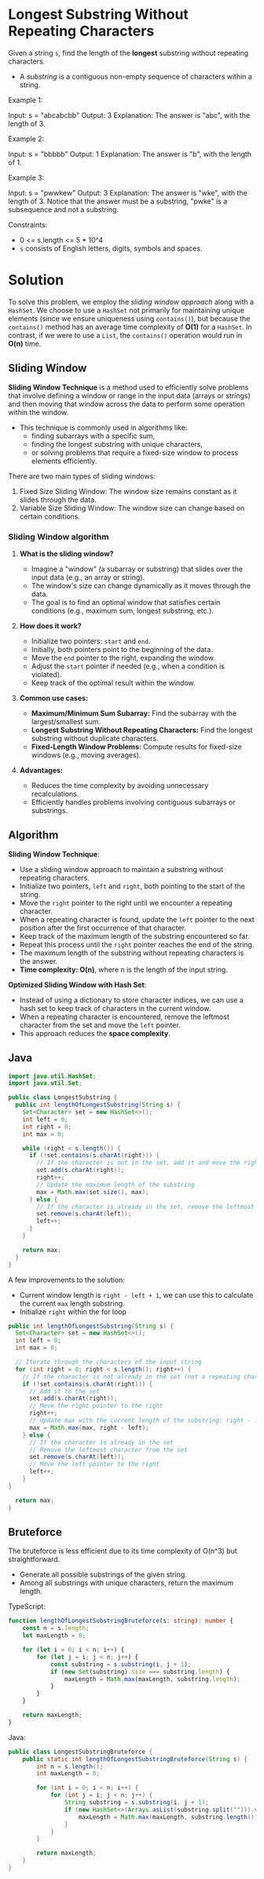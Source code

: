 # Longest Substring Without Repeating Characters

Given a string `s`, find the length of the **longest** substring without repeating characters.

  - A *substring* is a contiguous non-empty sequence of characters within a string.

Example 1:

Input: s = "abcabcbb"
Output: 3
Explanation: The answer is "abc", with the length of 3.

Example 2:

Input: s = "bbbbb"
Output: 1
Explanation: The answer is "b", with the length of 1.

Example 3:

Input: s = "pwwkew"
Output: 3
Explanation: The answer is "wke", with the length of 3.
Notice that the answer must be a substring, "pwke" is a subsequence and not a substring.

Constraints:

  - 0 <= s.length <= 5 * 10^4
  - `s` consists of English letters, digits, symbols and spaces.

# Solution

To solve this problem, we employ the *sliding window approach* along with a `HashSet`. We choose to use a `HashSet` not primarily for maintaining unique elements (since we ensure uniqueness using `contains()`), but because the `contains()` method has an average time complexity of **O(1)** for a `HashSet`. In contrast, if we were to use a `List`, the `contains()` operation would run in **O(n)** time.

## **Sliding Window**

**Sliding Window Technique** is a method used to efficiently solve problems that involve defining a window or range in the input data (arrays or strings) and then moving that window across the data to perform some operation within the window. 
 - This technique is commonly used in algorithms like:
   -  finding subarrays with a specific sum, 
   -  finding the longest substring with unique characters, 
   -  or solving problems that require a fixed-size window to process elements efficiently.

There are two main types of sliding windows:

1. Fixed Size Sliding Window: The window size remains constant as it slides through the data.
2. Variable Size Sliding Window: The window size can change based on certain conditions.

### Sliding Window algorithm

1. **What is the sliding window?**
   - Imagine a "window" (a subarray or substring) that slides over the input data (e.g., an array or string).
   - The window's size can change dynamically as it moves through the data.
   - The goal is to find an optimal window that satisfies certain conditions (e.g., maximum sum, longest substring, etc.).

2. **How does it work?**
   - Initialize two pointers: `start` and `end`.
   - Initially, both pointers point to the beginning of the data.
   - Move the `end` pointer to the right, expanding the window.
   - Adjust the `start` pointer if needed (e.g., when a condition is violated).
   - Keep track of the optimal result within the window.

3. **Common use cases:**
   - **Maximum/Minimum Sum Subarray:** Find the subarray with the largest/smallest sum.
   - **Longest Substring Without Repeating Characters:** Find the longest substring without duplicate characters.
   - **Fixed-Length Window Problems:** Compute results for fixed-size windows (e.g., moving averages).

4. **Advantages:**
   - Reduces the time complexity by avoiding unnecessary recalculations.
   - Efficiently handles problems involving contiguous subarrays or substrings.

## Algorithm

**Sliding Window Technique**:
   - Use a sliding window approach to maintain a substring without repeating characters.
   - Initialize two pointers, `left` and `right`, both pointing to the start of the string.
   - Move the `right` pointer to the right until we encounter a repeating character.
   - When a repeating character is found, update the `left` pointer to the next position after the first occurrence of that character.
   - Keep track of the maximum length of the substring encountered so far.
   - Repeat this process until the `right` pointer reaches the end of the string.
   - The maximum length of the substring without repeating characters is the answer.
   - **Time complexity: O(n)**, where n is the length of the input string.

**Optimized Sliding Window with Hash Set**:
   - Instead of using a dictionary to store character indices, we can use a hash set to keep track of characters in the current window.
   - When a repeating character is encountered, remove the leftmost character from the set and move the `left` pointer.
   - This approach reduces the **space complexity**.

## Java

```java
import java.util.HashSet;
import java.util.Set;

public class LongestSubstring {
  public int lengthOfLongestSubstring(String s) {
    Set<Character> set = new HashSet<>();
    int left = 0;
    int right = 0;
    int max = 0;

    while (right < s.length()) {
      if (!set.contains(s.charAt(right))) {
        // If the character is not in the set, add it and move the right pointer
        set.add(s.charAt(right));
        right++;
        // Update the maximum length of the substring
        max = Math.max(set.size(), max);
      } else {
        // If the character is already in the set, remove the leftmost character
        set.remove(s.charAt(left));
        left++;
      }
    }

    return max;
  }
}
```

A few improvements to the solution:

- Current window length is `right - left + 1`, we can use this to calculate the current `max` length substring.
- Initialize `right` within the for loop

```java
public int lengthOfLongestSubstring(String s) {
  Set<Character> set = new HashSet<>();
  int left = 0;
  int max = 0;

  // Iterate through the characters of the input string
  for (int right = 0; right < s.length(); right++) {
    // If the character is not already in the set (not a repeating character)
    if (!set.contains(s.charAt(right))) {
      // Add it to the set
      set.add(s.charAt(right));
      // Move the right pointer to the right
      right++;
      // Update max with the current length of the substring: right - left + 1
      max = Math.max(max, right - left);
    } else {
      // If the character is already in the set
      // Remove the leftmost character from the set
      set.remove(s.charAt(left));
      // Move the left pointer to the right
      left++;
    }
}

  return max;
}
```


## Bruteforce

The bruteforce is less efficient due to its time complexity of O(n^3) but straightforward.

- Generate all possible substrings of the given string.
- Among all substrings with unique characters, return the maximum length.

TypeScript:

```ts
function lengthOfLongestSubstringBruteforce(s: string): number {
    const n = s.length;
    let maxLength = 0;

    for (let i = 0; i < n; i++) {
        for (let j = i; j < n; j++) {
            const substring = s.substring(i, j + 1);
            if (new Set(substring).size === substring.length) {
                maxLength = Math.max(maxLength, substring.length);
            }
        }
    }

    return maxLength;
}
```

Java:

```java
public class LongestSubstringBruteforce {
    public static int lengthOfLongestSubstringBruteforce(String s) {
        int n = s.length();
        int maxLength = 0;

        for (int i = 0; i < n; i++) {
            for (int j = i; j < n; j++) {
                String substring = s.substring(i, j + 1);
                if (new HashSet<>(Arrays.asList(substring.split(""))).size() == substring.length()) {
                    maxLength = Math.max(maxLength, substring.length());
                }
            }
        }

        return maxLength;
    }
}
```

